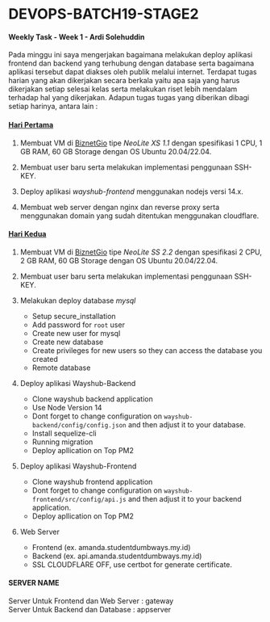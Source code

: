 # DEVOPS-BATCH19-STAGE2
#### Weekly Task - Week 1 - Ardi Solehuddin

Pada minggu ini saya mengerjakan bagaimana melakukan deploy aplikasi frontend dan backend yang terhubung dengan database serta bagaimana aplikasi tersebut dapat diakses oleh publik melalui internet. Terdapat tugas harian yang akan dikerjakan secara berkala yaitu apa saja yang harus dikerjakan setiap selesai kelas serta melakukan riset lebih mendalam terhadap hal yang dikerjakan. Adapun tugas tugas yang diberikan dibagi setiap harinya, antara lain :

#### [Hari Pertama](Day-1/README.md)
1. Membuat VM di [BiznetGio](biznetgio.com) tipe _NeoLite XS 1.1_ dengan spesifikasi 1 CPU, 1 GB RAM, 60 GB Storage dengan OS Ubuntu 20.04/22.04.

2. Membuat user baru serta melakukan implementasi penggunaan SSH-KEY. 

3. Deploy aplikasi _wayshub-frontend_ menggunakan nodejs versi 14.x.

4. Membuat web server dengan nginx dan reverse proxy serta menggunakan domain yang sudah ditentukan menggunakan cloudflare.

#### [Hari Kedua](Day-2/README.md)
1. Membuat VM di [BiznetGio](biznetgio.com) tipe _NeoLite SS 2.2_ dengan spesifikasi 2 CPU, 2 GB RAM, 60 GB Storage dengan OS Ubuntu 20.04/22.04.

2. Membuat user baru serta melakukan implementasi penggunaan SSH-KEY. 

3. Melakukan deploy database _mysql_
    - Setup secure_installation
	- Add password for `root` user
	- Create new user for mysql
	- Create new database
	- Create privileges for new users so they can access the database you created
    - Remote database 

4. Deploy aplikasi Wayshub-Backend 
	- Clone wayshub backend application
	- Use Node Version 14
	- Dont forget to change configuration on `wayshub-backend/config/config.json` and then adjust it to your database.
	- Install sequelize-cli 
	- Running migration
	- Deploy apllication on Top PM2

5. Deploy aplikasi Wayshub-Frontend
	- Clone wayshub frontend application
	- Dont forget to change configuration on `wayshub-frontend/src/config/api.js` and then adjust it to your backend application.
	- Deploy apllication on Top PM2

6. Web Server
	- Frontend (ex. amanda.studentdumbways.my.id)
	- Backend (ex. api.amanda.studentdumbways.my.id)
	- SSL CLOUDFLARE OFF, use certbot for generate certificate. 

#### SERVER NAME

Server Untuk Frontend dan Web Server : gateway<br/> 
Server Untuk Backend dan Database : appserver
